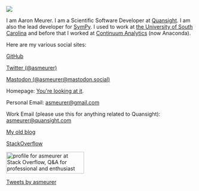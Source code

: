 <img
src="https://www.gravatar.com/avatar/0383e4cae325f65a1bbd906be4be2276?s=256">

I am Aaron Meurer. I am a Scientific Software Developer at
[Quansight](https://www.quansight.com). I am also the lead developer for
[SymPy](http://sympy.org/). I used to work at [the University of South
Carolina](http://www.ergs.sc.edu/) and before that I worked at [Continuum
Analytics](http://continuum.io/) (now Anaconda).

Here are my various social sites:

[GitHub](https://github.com/asmeurer)

[Twitter (@asmeurer)](https://twitter.com/asmeurer)

[Mastodon (@asmeurer@mastodon.social)](https://mastodon.social/@asmeurer)

Homepage: [You're looking at it](http://www.asmeurer.com).

Personal Email: <a href="mailto:asmeurer@gmail.com" target="_top">
  asmeurer@gmail.com</a>

Work Email (please use this for anything related to Quansight): <a href="mailto:asmeurer@quansight.com" target="_top">
  asmeurer@quansight.com</a>

[My old blog](https://asmeurersympy.wordpress.com/)

[StackOverflow](http://stackoverflow.com/users/161801/asmeurer)

<a href="https://stackoverflow.com/users/161801/asmeurer"> <img src="https://stackoverflow.com/users/flair/161801.png" width="208" height="58" alt="profile for asmeurer at Stack Overflow, Q&amp;A for professional and enthusiast programmers" title="profile for asmeurer at Stack Overflow, Q&amp;A for professional and enthusiast programmers"> </a>

<div style="float:center"><a class="twitter-timeline" data-width="500" data-height="500" data-dnt="true" href="https://twitter.com/asmeurer?ref_src=twsrc%5Etfw">Tweets by asmeurer</a> <script async src="https://platform.twitter.com/widgets.js" charset="utf-8"></script></div>
